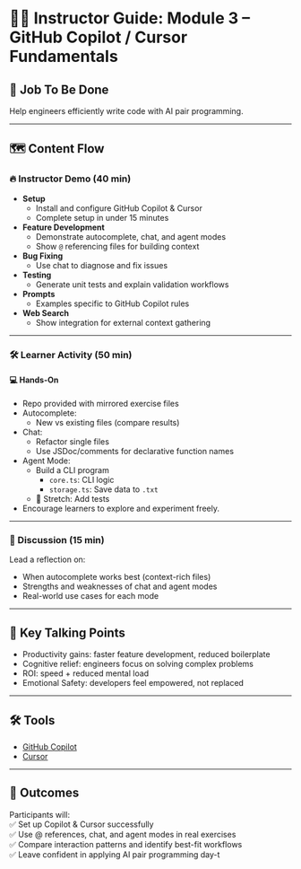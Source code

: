 # 🧑‍🏫 Instructor Guide: Module 3 – GitHub Copilot / Cursor Fundamentals

## 🎯 Job To Be Done
Help engineers efficiently write code with AI pair programming.

---

## 🗺️ Content Flow

### 🔥 Instructor Demo (40 min)
- **Setup**
  - Install and configure GitHub Copilot & Cursor
  - Complete setup in under 15 minutes
- **Feature Development**
  - Demonstrate autocomplete, chat, and agent modes
  - Show `@` referencing files for building context
- **Bug Fixing**
  - Use chat to diagnose and fix issues
- **Testing**
  - Generate unit tests and explain validation workflows
- **Prompts**
  - Examples specific to GitHub Copilot rules
- **Web Search**
  - Show integration for external context gathering

---

### 🛠 Learner Activity (50 min)

#### 💻 Hands-On
- Repo provided with mirrored exercise files
- Autocomplete:
  - New vs existing files (compare results)
- Chat:
  - Refactor single files
  - Use JSDoc/comments for declarative function names
- Agent Mode:
  - Build a CLI program
    - `core.ts`: CLI logic
    - `storage.ts`: Save data to `.txt`
  - 🚀 Stretch: Add tests
- Encourage learners to explore and experiment freely.

---

### 💬 Discussion (15 min)
Lead a reflection on:  
- When autocomplete works best (context-rich files)  
- Strengths and weaknesses of chat and agent modes  
- Real-world use cases for each mode

---

## 📌 Key Talking Points
- Productivity gains: faster feature development, reduced boilerplate
- Cognitive relief: engineers focus on solving complex problems
- ROI: speed + reduced mental load
- Emotional Safety: developers feel empowered, not replaced

---

## 🛠 Tools
- [GitHub Copilot](https://github.com/features/copilot)  
- [Cursor](https://cursor.sh/)  

---

## 🎯 Outcomes
Participants will:  
✅ Set up Copilot & Cursor successfully  
✅ Use @ references, chat, and agent modes in real exercises  
✅ Compare interaction patterns and identify best-fit workflows  
✅ Leave confident in applying AI pair programming day-t
